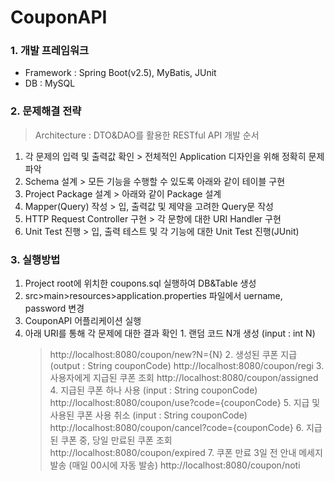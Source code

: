 # CouponAPI

### 1. 개발 프레임워크
   - Framework : Spring Boot(v2.5), MyBatis, JUnit
   - DB : MySQL
### 2. 문제해결 전략
 > Architecture : DTO&DAO를 활용한 RESTful API
 > 개발 순서
  1. 각 문제의 입력 및 출력값 확인
    > 전체적인 Application 디자인을 위해 정확히 문제 파악
  2. Schema 설계
    > 모든 기능을 수행할 수 있도록 아래와 같이 테이블 구현
  3. Project Package 설계
    > 아래와 같이 Package 설계
  4. Mapper(Query) 작성
    > 입, 출력값 및 제약을 고려한 Query문 작성
  3. HTTP Request Controller 구현
    > 각 문항에 대한 URI Handler 구현
  4. Unit Test 진행
    > 입, 출력 테스트 및 각 기능에 대한 Unit Test 진행(JUnit)
   
### 3. 실행방법
  1. Project root에 위치한 coupons.sql 실행하여 DB&Table 생성
  2. src>main>resources>application.properties 파일에서 uername, password 변경
  3. CouponAPI 어플리케이션 실행
  4. 아래 URI를 통해 각 문제에 대한 결과 확인
    1. 랜덤 코드 N개 생성 (input : int N)
      > http://localhost:8080/coupon/new?N={N}
    2. 생성된 쿠폰 지급 (output : String couponCode)
      > http://localhost:8080/coupon/regi
    3. 사용자에게 지급된 쿠폰 조회
      > http://localhost:8080/coupon/assigned
    4. 지급된 쿠폰 하나 사용 (input : String couponCode)
      > http://localhost:8080/coupon/use?code={couponCode}
    5. 지급 및 사용된 쿠폰 사용 취소 (input : String couponCode)
      > http://localhost:8080/coupon/cancel?code={couponCode}
    6. 지급된 쿠폰 중, 당일 만료된 쿠폰 조회
      > http://localhost:8080/coupon/expired
    7. 쿠폰 만료 3일 전 안내 메세지 발송 (매일 00시에 자동 발송)
      > http://localhost:8080/coupon/noti
